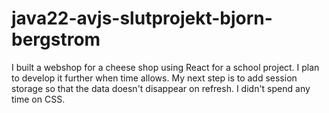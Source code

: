 # java22-avjs-slutprojekt-bjorn-bergstrom

I built a webshop for a cheese shop using React for a school project. I plan to develop it further when time allows. My next step is to add session storage so that the data doesn't disappear on refresh. I didn't spend any time on CSS.
